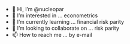 - 👋 Hi, I’m @nucleopar
- 👀 I’m interested in ... econometrics
- 🌱 I’m currently learning ... financial risk parity
- 💞️ I’m looking to collaborate on ... risk parity
- 📫 How to reach me ... by e-mail

<!---
nucleopar/nucleopar is a ✨ special ✨ repository because its `README.md` (this file) appears on your GitHub profile.
You can click the Preview link to take a look at your changes.
--->

